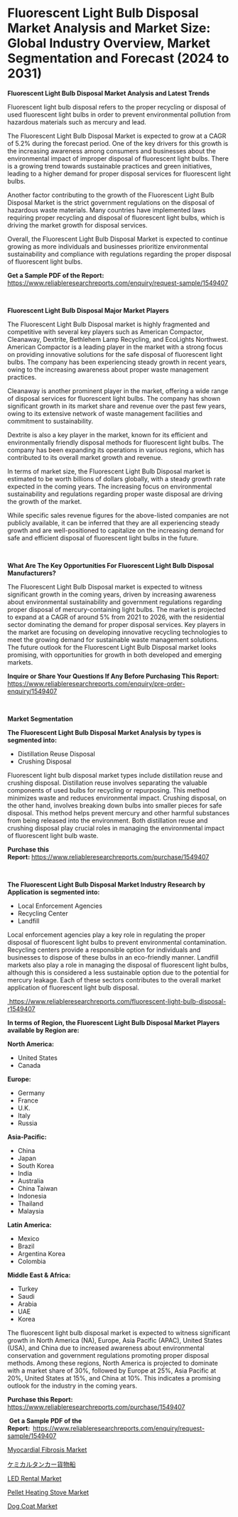 <p><h1>Fluorescent Light Bulb Disposal Market Analysis and Market Size: Global Industry Overview, Market Segmentation and Forecast (2024 to 2031)</h1></p><p><strong>Fluorescent Light Bulb Disposal Market Analysis and Latest Trends</strong></p>
<p><p>Fluorescent light bulb disposal refers to the proper recycling or disposal of used fluorescent light bulbs in order to prevent environmental pollution from hazardous materials such as mercury and lead.</p><p>The Fluorescent Light Bulb Disposal Market is expected to grow at a CAGR of 5.2% during the forecast period. One of the key drivers for this growth is the increasing awareness among consumers and businesses about the environmental impact of improper disposal of fluorescent light bulbs. There is a growing trend towards sustainable practices and green initiatives, leading to a higher demand for proper disposal services for fluorescent light bulbs.</p><p>Another factor contributing to the growth of the Fluorescent Light Bulb Disposal Market is the strict government regulations on the disposal of hazardous waste materials. Many countries have implemented laws requiring proper recycling and disposal of fluorescent light bulbs, which is driving the market growth for disposal services.</p><p>Overall, the Fluorescent Light Bulb Disposal Market is expected to continue growing as more individuals and businesses prioritize environmental sustainability and compliance with regulations regarding the proper disposal of fluorescent light bulbs.</p></p>
<p><strong>Get a Sample PDF of the Report:&nbsp;</strong> <a href="https://www.reliableresearchreports.com/enquiry/request-sample/1549407">https://www.reliableresearchreports.com/enquiry/request-sample/1549407</a></p>
<p>&nbsp;</p>
<p><strong>Fluorescent Light Bulb Disposal Major Market Players</strong></p>
<p><p>The Fluorescent Light Bulb Disposal market is highly fragmented and competitive with several key players such as American Compactor, Cleanaway, Dextrite, Bethlehem Lamp Recycling, and EcoLights Northwest. American Compactor is a leading player in the market with a strong focus on providing innovative solutions for the safe disposal of fluorescent light bulbs. The company has been experiencing steady growth in recent years, owing to the increasing awareness about proper waste management practices. </p><p>Cleanaway is another prominent player in the market, offering a wide range of disposal services for fluorescent light bulbs. The company has shown significant growth in its market share and revenue over the past few years, owing to its extensive network of waste management facilities and commitment to sustainability.</p><p>Dextrite is also a key player in the market, known for its efficient and environmentally friendly disposal methods for fluorescent light bulbs. The company has been expanding its operations in various regions, which has contributed to its overall market growth and revenue.</p><p>In terms of market size, the Fluorescent Light Bulb Disposal market is estimated to be worth billions of dollars globally, with a steady growth rate expected in the coming years. The increasing focus on environmental sustainability and regulations regarding proper waste disposal are driving the growth of the market.</p><p>While specific sales revenue figures for the above-listed companies are not publicly available, it can be inferred that they are all experiencing steady growth and are well-positioned to capitalize on the increasing demand for safe and efficient disposal of fluorescent light bulbs in the future.</p></p>
<p>&nbsp;</p>
<p><strong>What Are The Key Opportunities For Fluorescent Light Bulb Disposal Manufacturers?</strong></p>
<p><p>The Fluorescent Light Bulb Disposal market is expected to witness significant growth in the coming years, driven by increasing awareness about environmental sustainability and government regulations regarding proper disposal of mercury-containing light bulbs. The market is projected to expand at a CAGR of around 5% from 2021 to 2026, with the residential sector dominating the demand for proper disposal services. Key players in the market are focusing on developing innovative recycling technologies to meet the growing demand for sustainable waste management solutions. The future outlook for the Fluorescent Light Bulb Disposal market looks promising, with opportunities for growth in both developed and emerging markets.</p></p>
<p><strong>Inquire or Share Your Questions If Any Before Purchasing This Report:</strong> <a href="https://www.reliableresearchreports.com/enquiry/pre-order-enquiry/1549407">https://www.reliableresearchreports.com/enquiry/pre-order-enquiry/1549407</a></p>
<p>&nbsp;</p>
<p><strong>Market Segmentation</strong></p>
<p><strong>The Fluorescent Light Bulb Disposal Market Analysis by types is segmented into:</strong></p>
<p><ul><li>Distillation Reuse Disposal</li><li>Crushing Disposal</li></ul></p>
<p><p>Fluorescent light bulb disposal market types include distillation reuse and crushing disposal. Distillation reuse involves separating the valuable components of used bulbs for recycling or repurposing. This method minimizes waste and reduces environmental impact. Crushing disposal, on the other hand, involves breaking down bulbs into smaller pieces for safe disposal. This method helps prevent mercury and other harmful substances from being released into the environment. Both distillation reuse and crushing disposal play crucial roles in managing the environmental impact of fluorescent light bulb waste.</p></p>
<p><strong>Purchase this Report:&nbsp;</strong><a href="https://www.reliableresearchreports.com/purchase/1549407">https://www.reliableresearchreports.com/purchase/1549407</a></p>
<p>&nbsp;</p>
<p><strong>The Fluorescent Light Bulb Disposal Market Industry Research by Application is segmented into:</strong></p>
<p><ul><li>Local Enforcement Agencies</li><li>Recycling Center</li><li>Landfill</li></ul></p>
<p><p>Local enforcement agencies play a key role in regulating the proper disposal of fluorescent light bulbs to prevent environmental contamination. Recycling centers provide a responsible option for individuals and businesses to dispose of these bulbs in an eco-friendly manner. Landfill markets also play a role in managing the disposal of fluorescent light bulbs, although this is considered a less sustainable option due to the potential for mercury leakage. Each of these sectors contributes to the overall market application of fluorescent light bulb disposal.</p></p>
<p><a href="https://www.reliableresearchreports.com/fluorescent-light-bulb-disposal-r1549407">&nbsp;https://www.reliableresearchreports.com/fluorescent-light-bulb-disposal-r1549407</a></p>
<p><strong>In terms of Region, the Fluorescent Light Bulb Disposal Market Players available by Region are:</strong></p>
<p>
    <p> <strong> North America: </strong>
        <ul>
            <li>United States</li>
            <li>Canada</li>
        </ul>
        </p> 
    <p> <strong> Europe: </strong>
        <ul>
            <li>Germany</li>
            <li>France</li>
            <li>U.K.</li>
            <li>Italy</li>
            <li>Russia</li>
        </ul>
        </p> 
    <p> <strong> Asia-Pacific: </strong>
        <ul>
            <li>China</li>
            <li>Japan</li>
            <li>South Korea</li>
            <li>India</li>
            <li>Australia</li>
            <li>China Taiwan</li>
            <li>Indonesia</li>
            <li>Thailand</li>
            <li>Malaysia</li>
        </ul>
        </p> 
    <p> <strong> Latin America: </strong>
        <ul>
            <li>Mexico</li>
            <li>Brazil</li>
            <li>Argentina Korea</li>
            <li>Colombia</li>
        </ul>
        </p> 
    <p> <strong> Middle East & Africa: </strong>
        <ul>
            <li>Turkey</li>
            <li>Saudi</li>
            <li>Arabia</li>
            <li>UAE</li>
            <li>Korea</li>
        </ul>
    </p>
    </p>
<p><p>The fluorescent light bulb disposal market is expected to witness significant growth in North America (NA), Europe, Asia Pacific (APAC), United States (USA), and China due to increased awareness about environmental conservation and government regulations promoting proper disposal methods. Among these regions, North America is projected to dominate with a market share of 30%, followed by Europe at 25%, Asia Pacific at 20%, United States at 15%, and China at 10%. This indicates a promising outlook for the industry in the coming years.</p></p>
<p><strong>Purchase this Report: </strong><a href="https://www.reliableresearchreports.com/purchase/1549407">https://www.reliableresearchreports.com/purchase/1549407</a></p>
<p>&nbsp;<strong>Get a Sample PDF of the Report:&nbsp;&nbsp;</strong><a href="https://www.reliableresearchreports.com/enquiry/request-sample/1549407">https://www.reliableresearchreports.com/enquiry/request-sample/1549407</a></p>
<p><strong></strong></p>
<p><p><a href="https://github.com/zolotuy145/Market-Research-Report-List-1/blob/main/myocardial-fibrosis-market.md">Myocardial Fibrosis Market</a></p><p><a href="https://github.com/DeonBoer2023/Market-Research-Report-List-2/blob/main/4606387180964.md">ケミカルタンカー貨物船</a></p><p><a href="https://github.com/Hunterico88/Market-Research-Report-List-1/blob/main/led-rental-market.md">LED Rental Market</a></p><p><a href="https://www.linkedin.com/pulse/pellet-heating-stove-market-size-segmentation-trends-growth-analysis-uicif?trackingId=A8EjKCQ3g6sSeHXCVJPhHQ%3D%3D">Pellet Heating Stove Market</a></p><p><a href="https://www.linkedin.com/pulse/global-dog-coat-market-analysis-trends-forecasts-growth-opportunities-bve3f?trackingId=b59F3luiDD%2BtcjqgajnE4Q%3D%3D">Dog Coat Market</a></p></p>
